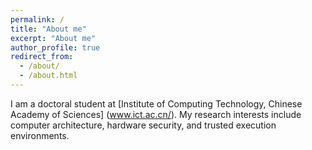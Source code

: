 ```yaml
---
permalink: /
title: "About me"
excerpt: "About me"
author_profile: true
redirect_from: 
  - /about/
  - /about.html
---
```



I am a doctoral student at [Institute of Computing Technology, Chinese Academy of Sciences] (www.ict.ac.cn/). My research interests include computer architecture, hardware security, and trusted execution environments.
